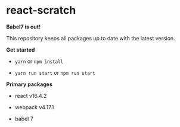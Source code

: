 # react-scratch

**Babel7 is out!**

This repository keeps all packages up to date with the latest version.

**Get started**

- `yarn` or `npm install`

- `yarn run start` or `npm run start`

**Primary packages**

- react v16.4.2

- webpack v4.17.1

- babel 7
